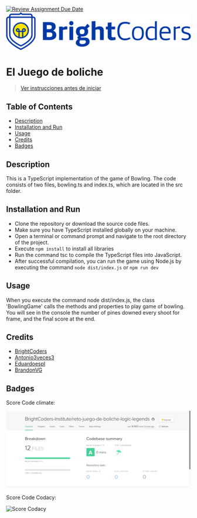 [![Review Assignment Due Date](https://classroom.github.com/assets/deadline-readme-button-24ddc0f5d75046c5622901739e7c5dd533143b0c8e959d652212380cedb1ea36.svg)](https://classroom.github.com/a/9mI3rT9o)
![BrightCoders Logo](img/logo.png)

# El Juego de boliche

> [Ver instrucciones antes de iniciar](./instructions.md)

## Table of Contents
- [Description](#description)
- [Installation and Run](#installation-and-run)
- [Usage](#usage)
- [Credits](#credits)
- [Badges](#badges)
  
## Description
This is a TypeScript implementation of the game of Bowling. The code consists of two files, bowling.ts and index.ts, which are located in the src folder.

## Installation and Run
- Clone the repository or download the source code files.
- Make sure you have TypeScript installed globally on your machine.
- Open a terminal or command prompt and navigate to the root directory of the project.
- Execute `npm install` to install all libraries 
- Run the command tsc to compile the TypeScript files into JavaScript.
- After successful compilation, you can run the game using Node.js by executing the command `node dist/index.js` or `npm run dev`

## Usage
When you execute the command node dist/index.js, the class 'BowlingGame' calls the methods and properties to play  game of bowling. You will see in the console the number of pines downed every shoot for frame, and the final score at the end.

## Credits
- [BrightCoders](https://www.brightcoders.dev/)
- [Antonio3veces3](aantonioramirez33@gmail.com)
- [Eduardoespl](eduardoesp3317@gmail.com)
- [BrandonVG](brandon.vadillox3@gmail.com)

## Badges

Score Code climate:

![Score CodeClimate](img/codeclimate.png)

Score Code Codacy:

![Score Codacy]('./img/')